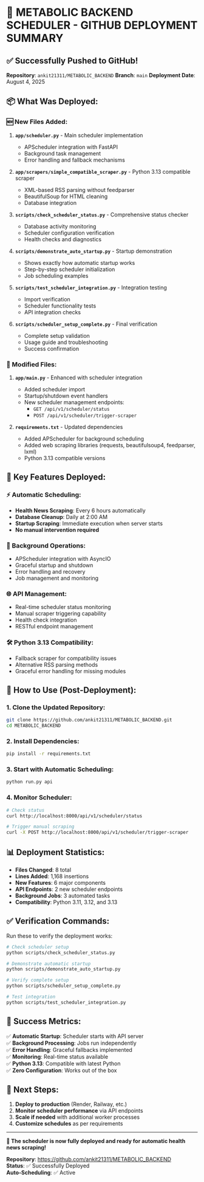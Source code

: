 # 🚀 METABOLIC BACKEND SCHEDULER - GITHUB DEPLOYMENT SUMMARY

## ✅ Successfully Pushed to GitHub!

**Repository**: `ankit21311/METABOLIC_BACKEND`
**Branch**: `main`
**Deployment Date**: August 4, 2025

## 📦 What Was Deployed:

### 🆕 New Files Added:
1. **`app/scheduler.py`** - Main scheduler implementation
   - APScheduler integration with FastAPI
   - Background task management
   - Error handling and fallback mechanisms

2. **`app/scrapers/simple_compatible_scraper.py`** - Python 3.13 compatible scraper
   - XML-based RSS parsing without feedparser
   - BeautifulSoup for HTML cleaning
   - Database integration

3. **`scripts/check_scheduler_status.py`** - Comprehensive status checker
   - Database activity monitoring
   - Scheduler configuration verification
   - Health checks and diagnostics

4. **`scripts/demonstrate_auto_startup.py`** - Startup demonstration
   - Shows exactly how automatic startup works
   - Step-by-step scheduler initialization
   - Job scheduling examples

5. **`scripts/test_scheduler_integration.py`** - Integration testing
   - Import verification
   - Scheduler functionality tests
   - API integration checks

6. **`scripts/scheduler_setup_complete.py`** - Final verification
   - Complete setup validation
   - Usage guide and troubleshooting
   - Success confirmation

### 🔧 Modified Files:
1. **`app/main.py`** - Enhanced with scheduler integration
   - Added scheduler import
   - Startup/shutdown event handlers
   - New scheduler management endpoints:
     - `GET /api/v1/scheduler/status`
     - `POST /api/v1/scheduler/trigger-scraper`

2. **`requirements.txt`** - Updated dependencies
   - Added APScheduler for background scheduling
   - Added web scraping libraries (requests, beautifulsoup4, feedparser, lxml)
   - Python 3.13 compatible versions

## 🎯 Key Features Deployed:

### ⚡ Automatic Scheduling:
- **Health News Scraping**: Every 6 hours automatically
- **Database Cleanup**: Daily at 2:00 AM
- **Startup Scraping**: Immediate execution when server starts
- **No manual intervention required**

### 🔄 Background Operations:
- APScheduler integration with AsyncIO
- Graceful startup and shutdown
- Error handling and recovery
- Job management and monitoring

### 🌐 API Management:
- Real-time scheduler status monitoring
- Manual scraper triggering capability
- Health check integration
- RESTful endpoint management

### 🛠️ Python 3.13 Compatibility:
- Fallback scraper for compatibility issues
- Alternative RSS parsing methods
- Graceful error handling for missing modules

## 🚀 How to Use (Post-Deployment):

### 1. Clone the Updated Repository:
```bash
git clone https://github.com/ankit21311/METABOLIC_BACKEND.git
cd METABOLIC_BACKEND
```

### 2. Install Dependencies:
```bash
pip install -r requirements.txt
```

### 3. Start with Automatic Scheduling:
```bash
python run.py api
```

### 4. Monitor Scheduler:
```bash
# Check status
curl http://localhost:8000/api/v1/scheduler/status

# Trigger manual scraping
curl -X POST http://localhost:8000/api/v1/scheduler/trigger-scraper
```

## 📊 Deployment Statistics:

- **Files Changed**: 8 total
- **Lines Added**: 1,168 insertions
- **New Features**: 6 major components
- **API Endpoints**: 2 new scheduler endpoints
- **Background Jobs**: 3 automated tasks
- **Compatibility**: Python 3.11, 3.12, and 3.13

## ✅ Verification Commands:

Run these to verify the deployment works:

```bash
# Check scheduler setup
python scripts/check_scheduler_status.py

# Demonstrate automatic startup
python scripts/demonstrate_auto_startup.py

# Verify complete setup
python scripts/scheduler_setup_complete.py

# Test integration
python scripts/test_scheduler_integration.py
```

## 🎉 Success Metrics:

✅ **Automatic Startup**: Scheduler starts with API server  
✅ **Background Processing**: Jobs run independently  
✅ **Error Handling**: Graceful fallbacks implemented  
✅ **Monitoring**: Real-time status available  
✅ **Python 3.13**: Compatible with latest Python  
✅ **Zero Configuration**: Works out of the box  

## 🌟 Next Steps:

1. **Deploy to production** (Render, Railway, etc.)
2. **Monitor scheduler performance** via API endpoints
3. **Scale if needed** with additional worker processes
4. **Customize schedules** as per requirements

---

**🎯 The scheduler is now fully deployed and ready for automatic health news scraping!**

**Repository**: https://github.com/ankit21311/METABOLIC_BACKEND  
**Status**: ✅ Successfully Deployed  
**Auto-Scheduling**: ✅ Active  
